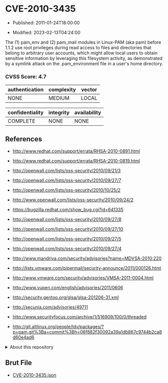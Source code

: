 # CVE-2010-3435

- Published: 2011-01-24T18:00:00

- Modified: 2023-02-13T04:24:00

The (1) pam_env and (2) pam_mail modules in Linux-PAM (aka pam) before 1.1.2 use root privileges during read access to files and directories that belong to arbitrary user accounts, which might allow local users to obtain sensitive information by leveraging this filesystem activity, as demonstrated by a symlink attack on the .pam_environment file in a user's home directory.

### CVSS Score: **4.7**

| authentication | complexity | vector |
| --- | --- | --- |
| NONE | MEDIUM | LOCAL |

| confidentiality | integrity | availability |
| --- | --- | --- |
| COMPLETE | NONE | NONE |

## References

* http://www.redhat.com/support/errata/RHSA-2010-0891.html

* http://www.redhat.com/support/errata/RHSA-2010-0819.html

* http://openwall.com/lists/oss-security/2010/09/21/3

* http://openwall.com/lists/oss-security/2010/09/27/7

* http://openwall.com/lists/oss-security/2010/10/25/2

* http://www.openwall.com/lists/oss-security/2010/09/24/2

* https://bugzilla.redhat.com/show_bug.cgi?id=641335

* http://openwall.com/lists/oss-security/2010/09/27/8

* http://openwall.com/lists/oss-security/2010/09/27/10

* http://openwall.com/lists/oss-security/2010/09/27/5

* http://openwall.com/lists/oss-security/2010/09/27/4

* http://www.mandriva.com/security/advisories?name=MDVSA-2010:220

* http://lists.vmware.com/pipermail/security-announce/2011/000126.html

* http://www.vmware.com/security/advisories/VMSA-2011-0004.html

* http://www.vupen.com/english/advisories/2011/0606

* http://security.gentoo.org/glsa/glsa-201206-31.xml

* http://secunia.com/advisories/49711

* http://www.securityfocus.com/archive/1/516909/100/0/threaded

* http://git.altlinux.org/people/ldv/packages/?p=pam.git%3Ba=commit%3Bh=06f882f30092a39a1db867c9744b2ca8d60e4ad6

<details>
<summary>About this repository</summary> 

  This repository is part of the project [Live Hack CVE](https://github.com/Live-Hack-CVE). Main website can be found [www.live-hack.org](https://www.live-hack.org) 
  
  Made by [Sn0wAlice](https://github.com/Sn0wAlice) for the people that care about security and need to have a feed of the latest CVEs. Hope you enjoy it, don't forget to star the repo and follow me on [Twitter](https://twitter.com/Sn0wAlice) and [Github](https://github.com/Sn0wAlice). And that is my [personnal website](https://www.alice-snow.me/)

  - [Home Page](https://github.com/Live-Hack-CVE)
  - [Framework](https://github.com/Live-Hack-CVE/cve-framework)
  - [CVE database](https://github.com/Live-Hack-CVE/full_database)
  - [Changelog](https://github.com/Live-Hack-CVE/Changelog)
</details>

## Brut File

* [CVE-2010-3435.json](https://raw.githubusercontent.com/Live-Hack-CVE/full_database/main/cves/2010/CVE-2010-3435.json)

